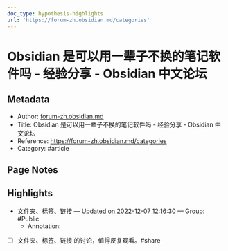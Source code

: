 ```yaml
---
doc_type: hypothesis-highlights
url: 'https://forum-zh.obsidian.md/categories'
---
```


# Obsidian 是可以用一辈子不换的笔记软件吗 - 经验分享 - Obsidian 中文论坛

## Metadata
- Author: [forum-zh.obsidian.md]()
- Title: Obsidian 是可以用一辈子不换的笔记软件吗 - 经验分享 - Obsidian 中文论坛
- Reference: https://forum-zh.obsidian.md/categories
- Category: #article

## Page Notes
## Highlights
- 文件夹、标签、链接 — [Updated on 2022-12-07 12:16:30](https://hyp.is/V1JjYnXlEe2t-eM6jc92AQ/forum-zh.obsidian.md/categories) — Group: #Public
    - Annotation: 
- [ ]  文件夹、标签、链接 的讨论，值得反复观看。#share



